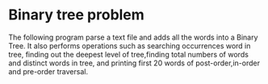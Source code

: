 # Binary tree problem

The following program parse a text file and adds all the words into a Binary Tree. It also performs operations such as searching
occurrences word in tree, finding out the deepest level of tree,finding total numbers of words and distinct words in tree, and
printing first 20 words of post-order,in-order and pre-order traversal.

